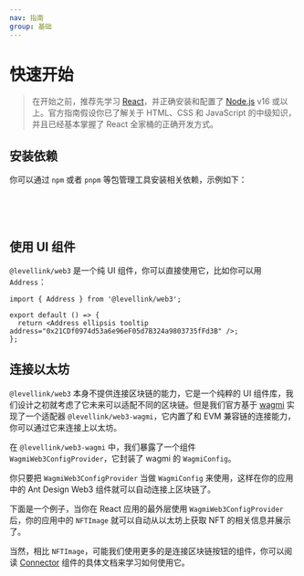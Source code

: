 ```yaml
---
nav: 指南
group: 基础
---
```


# 快速开始

> 在开始之前，推荐先学习 [React](https://react.dev)，并正确安装和配置了 [Node.js](https://nodejs.org/) v16 或以上。官方指南假设你已了解关于 HTML、CSS 和 JavaScript 的中级知识，并且已经基本掌握了 React 全家桶的正确开发方式。

## 安装依赖

你可以通过 `npm` 或者 `pnpm` 等包管理工具安装相关依赖，示例如下：

<br />

<NormalInstallDependencies packageNames="antd @levellink/web3 @levellink/web3-wagmi wagmi" save="true"></NormalInstallDependencies>

<br />

## 使用 UI 组件

`@levellink/web3` 是一个纯 UI 组件，你可以直接使用它，比如你可以用 `Address`：

```tsx
import { Address } from '@levellink/web3';

export default () => {
  return <Address ellipsis tooltip address="0x21CDf0974d53a6e96eF05d7B324a9803735fFd3B" />;
};
```

## 连接以太坊

`@levellink/web3` 本身不提供连接区块链的能力，它是一个纯粹的 UI 组件库，我们设计之初就考虑了它未来可以适配不同的区块链。但是我们官方基于 [wagmi](https://wagmi.sh/) 实现了一个适配器 `@levellink/web3-wagmi`，它内置了和 EVM 兼容链的连接能力，你可以通过它来连接上以太坊。

在 `@levellink/web3-wagmi` 中，我们暴露了一个组件 `WagmiWeb3ConfigProvider`，它封装了 wagmi 的 `WagmiConfig`。

你只要把 `WagmiWeb3ConfigProvider` 当做 `WagmiConfig` 来使用，这样在你的应用中的 Ant Design Web3 组件就可以自动连接上区块链了。

下面是一个例子，当你在 React 应用的最外层使用 `WagmiWeb3ConfigProvider` 后，你的应用中的 `NFTImage` 就可以自动从以太坊上获取 NFT 的相关信息并展示了。

<code src="./demos/quick-start.tsx"></code>

当然，相比 `NFTImage`，可能我们使用更多的是连接区块链按钮的组件，你可以阅读 [Connector](/zh-CN/components/connector) 组件的具体文档来学习如何使用它。

